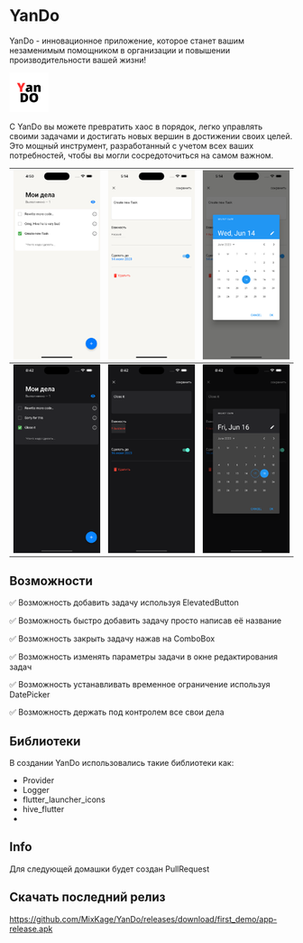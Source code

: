 # YanDo

YanDo - инновационное приложение, которое станет вашим незаменимым помощником в организации и повышении производительности вашей жизни!

<img src=github_images/yando_icon.png width="70" />

С YanDo вы можете превратить хаос в порядок, легко управлять своими задачами и достигать новых вершин в достижении своих целей. Это мощный инструмент, разработанный с учетом всех ваших потребностей, чтобы вы могли сосредоточиться на самом важном.

| <img src=github_images/home_page.png width="300" /> | <img src=github_images/edit_task.png width="300" /> | <img src=github_images/time_data_picker.png width="300" /> |
| --- | --- | --- |
| <img src=github_images/home_page_dark.png width="300" /> | <img src=github_images/edit_task_dark.png width="300" /> | <img src=github_images/time_data_picker_dark.png width="300" /> |


## Возможности

✅ Возможность добавить задачу используя ElevatedButton

✅ Возможность быстро добавить задачу просто написав её название

✅ Возможность закрыть задачу нажав на ComboBox

✅ Возможность изменять параметры задачи в окне редактирования задач

✅ Возможность устанавливать временное ограничение используя DatePicker

✅ Возможность держать под контролем все свои дела

## Библиотеки

В создании YanDo использовались такие библиотеки как:
* Provider
* Logger
* flutter_launcher_icons
* hive_flutter
* 
## Info

Для следующей домашки будет создан PullRequest

## Скачать последний релиз

https://github.com/MixKage/YanDo/releases/download/first_demo/app-release.apk
